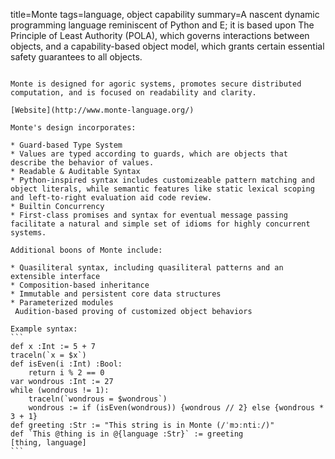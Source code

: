 title=Monte
tags=language, object capability
summary=A nascent dynamic programming language reminiscent of Python and E; it is based upon The Principle of Least Authority (POLA), which governs interactions between objects, and a capability-based object model, which grants certain essential safety guarantees to all objects.
~~~~~~

Monte is designed for agoric systems, promotes secure distributed computation, and is focused on readability and clarity.

[Website](http://www.monte-language.org/)

Monte's design incorporates:

* Guard-based Type System
* Values are typed according to guards, which are objects that describe the behavior of values.
* Readable & Auditable Syntax
* Python-inspired syntax includes customizeable pattern matching and object literals, while semantic features like static lexical scoping and left-to-right evaluation aid code review.
* Builtin Concurrency
* First-class promises and syntax for eventual message passing facilitate a natural and simple set of idioms for highly concurrent systems.

Additional boons of Monte include:

* Quasiliteral syntax, including quasiliteral patterns and an extensible interface
* Composition-based inheritance
* Immutable and persistent core data structures
* Parameterized modules
 Audition-based proving of customized object behaviors

Example syntax:
```
def x :Int := 5 + 7
traceln(`x = $x`)
def isEven(i :Int) :Bool:
    return i % 2 == 0
var wondrous :Int := 27
while (wondrous != 1):
    traceln(`wondrous = $wondrous`)
    wondrous := if (isEven(wondrous)) {wondrous // 2} else {wondrous * 3 + 1}
def greeting :Str := "This string is in Monte (/ˈmɔːntiː/)"
def `This @thing is in @{language :Str}` := greeting
[thing, language]
```
